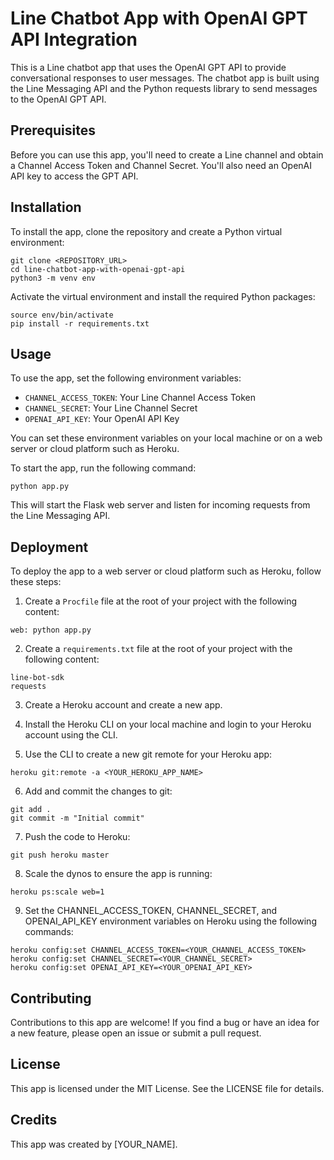# Line Chatbot App with OpenAI GPT API Integration

This is a Line chatbot app that uses the OpenAI GPT API to provide conversational responses to user messages. The chatbot app is built using the Line Messaging API and the Python requests library to send messages to the OpenAI GPT API.

## Prerequisites

Before you can use this app, you'll need to create a Line channel and obtain a Channel Access Token and Channel Secret. You'll also need an OpenAI API key to access the GPT API.

## Installation

To install the app, clone the repository and create a Python virtual environment:

```
git clone <REPOSITORY_URL>
cd line-chatbot-app-with-openai-gpt-api
python3 -m venv env
```

Activate the virtual environment and install the required Python packages:

```
source env/bin/activate
pip install -r requirements.txt
```

## Usage

To use the app, set the following environment variables:

- `CHANNEL_ACCESS_TOKEN`: Your Line Channel Access Token
- `CHANNEL_SECRET`: Your Line Channel Secret
- `OPENAI_API_KEY`: Your OpenAI API Key

You can set these environment variables on your local machine or on a web server or cloud platform such as Heroku.

To start the app, run the following command:

```
python app.py
```

This will start the Flask web server and listen for incoming requests from the Line Messaging API.

## Deployment

To deploy the app to a web server or cloud platform such as Heroku, follow these steps:

1. Create a `Procfile` file at the root of your project with the following content:

```
web: python app.py
```


2. Create a `requirements.txt` file at the root of your project with the following content:

```
line-bot-sdk
requests
```


3. Create a Heroku account and create a new app.

4. Install the Heroku CLI on your local machine and login to your Heroku account using the CLI.

5. Use the CLI to create a new git remote for your Heroku app:

```
heroku git:remote -a <YOUR_HEROKU_APP_NAME>
```


6. Add and commit the changes to git:

```
git add .
git commit -m "Initial commit"
```

7. Push the code to Heroku:

```
git push heroku master
```

8. Scale the dynos to ensure the app is running:

```
heroku ps:scale web=1
```
9. Set the CHANNEL_ACCESS_TOKEN, CHANNEL_SECRET, and OPENAI_API_KEY environment variables on Heroku using the following commands:

```
heroku config:set CHANNEL_ACCESS_TOKEN=<YOUR_CHANNEL_ACCESS_TOKEN>
heroku config:set CHANNEL_SECRET=<YOUR_CHANNEL_SECRET>
heroku config:set OPENAI_API_KEY=<YOUR_OPENAI_API_KEY>
```

## Contributing
Contributions to this app are welcome! If you find a bug or have an idea for a new feature, please open an issue or submit a pull request.

## License
This app is licensed under the MIT License. See the LICENSE file for details.

## Credits
This app was created by [YOUR_NAME].

